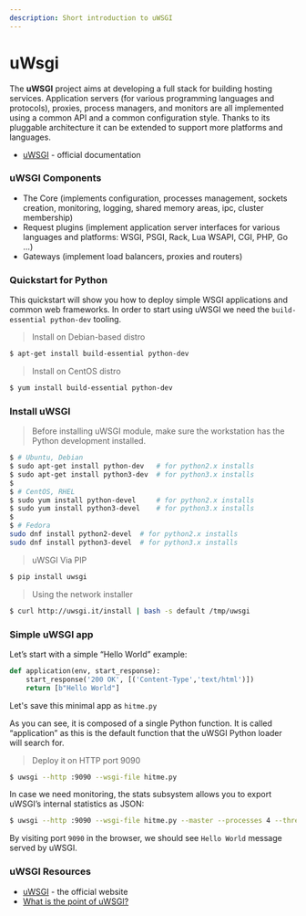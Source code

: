 ```yaml
---
description: Short introduction to uWSGI
---
```


# uWsgi

The **uWSGI** project aims at developing a full stack for building hosting services. Application servers \(for various programming languages and protocols\), proxies, process managers, and monitors are all implemented using a common API and a common configuration style. Thanks to its pluggable architecture it can be extended to support more platforms and languages.

* [uWSGI](https://uwsgi-docs.readthedocs.io/en/latest/) - official documentation



### uWSGI Components

* The Core \(implements configuration, processes management, sockets creation, monitoring, logging, shared memory areas, ipc, cluster membership\)
* Request plugins \(implement application server interfaces for various languages and platforms: WSGI, PSGI, Rack, Lua WSAPI, CGI, PHP, Go …\)
* Gateways \(implement load balancers, proxies and routers\)



### Quickstart for Python

This quickstart will show you how to deploy simple WSGI applications and common web frameworks. In order to start using uWSGI we need the `build-essential python-dev` tooling.

> Install on Debian-based distro

```bash
$ apt-get install build-essential python-dev
```

> Install on CentOS distro

```bash
$ yum install build-essential python-dev
```

### 

### Install uWSGI

> Before installing uWSGI module, make sure the workstation has the Python development installed.

```bash
$ # Ubuntu, Debian
$ sudo apt-get install python-dev   # for python2.x installs
$ sudo apt-get install python3-dev  # for python3.x installs
$
$ # CentOS, RHEL
$ sudo yum install python-devel     # for python2.x installs
$ sudo yum install python3-devel    # for python3.x installs
$
$ # Fedora
sudo dnf install python2-devel  # for python2.x installs
sudo dnf install python3-devel  # for python3.x installs
```

> uWSGI Via PIP

```bash
$ pip install uwsgi
```

> Using the network installer

```bash
$ curl http://uwsgi.it/install | bash -s default /tmp/uwsgi
```

### 

### Simple uWSGI app

Let’s start with a simple “Hello World” example:

```python
def application(env, start_response):
    start_response('200 OK', [('Content-Type','text/html')])
    return [b"Hello World"]
```

Let's save this minimal app as `hitme.py`

As you can see, it is composed of a single Python function. It is called “application” as this is the default function that the uWSGI Python loader will search for.

> Deploy it on HTTP port 9090

```bash
$ uwsgi --http :9090 --wsgi-file hitme.py
```

In case we need monitoring, the stats subsystem allows you to export uWSGI’s internal statistics as JSON:

```bash
$ uwsgi --http :9090 --wsgi-file hitme.py --master --processes 4 --threads 2 --stats 127.0.0.1:9191
```

By visiting port `9090` in the browser, we should see `Hello World` message served by uWSGI.

### 

### uWSGI Resources

* [uWSGI](https://uwsgi-docs.readthedocs.io/en/latest/) - the official website
* [What is the point of uWSGI?](https://stackoverflow.com/questions/38601440/what-is-the-point-of-uwsgi)


